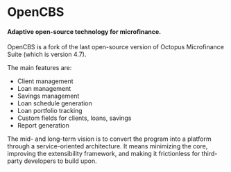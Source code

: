 # OpenCBS
#### Adaptive open-source technology for microfinance.

OpenCBS is a fork of the last open-source version of Octopus Microfinance Suite (which is version 4.7).

The main features are:

- Client management
- Loan management
- Savings management
- Loan schedule generation
- Loan portfolio tracking
- Custom fields for clients, loans, savings
- Report generation

The mid- and long-term vision is to convert the program into a platform through a service-oriented architecture. It means minimizing the core, improving the extensibility framework, and making it frictionless for third-party developers to build upon.
